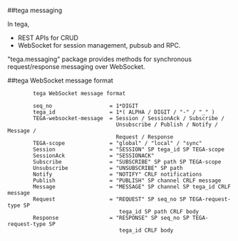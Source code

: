##tega messaging

In tega,
- REST APIs for CRUD 
- WebSocket for session management, pubsub and RPC.

"tega.messaging" package provides methods for synchronous request/response messaging over WebSocket.

##tega WebSocket message format
```
        tega WebSocket message format

        seq_no                  = 1*DIGIT
        tega_id                 = 1*( ALPHA / DIGIT / "-" / "_" )
        TEGA-websocket-message  = Session / SessionAck / Subscribe /
                                  Unsubscribe / Publish / Notify / Message /
                                  Request / Response
        TEGA-scope              = "global" / "local" / "sync"
        Session                 = "SESSION" SP tega_id SP TEGA-scope
        SessionAck              = "SESSIONACK"
        Subscribe               = "SUBSCRIBE" SP path SP TEGA-scope
        Unsubscribe             = "UNSUBSCRIBE" SP path
        Notify                  = "NOTIFY" CRLF notifications
        Publish                 = "PUBLISH" SP channel CRLF message
        Message                 = "MESSAGE" SP channel SP tega_id CRLF message
        Request                 = "REQUEST" SP seq_no SP TEGA-request-type SP
                                   tega_id SP path CRLF body 
        Response                = "RESPONSE" SP seq_no SP TEGA-request-type SP
                                   tega_id CRLF body 
```
